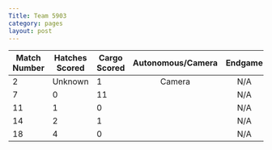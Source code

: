 ```yaml
---
Title: Team 5903
category: pages
layout: post
---
```

Match Number|Hatches Scored|Cargo Scored|Autonomous/Camera|Endgame |Notable Features|
------------|--------------|------------|:---------------:|:------:|----------------|
2           |Unknown       |1           |Camera           |N/A     |Slow            |
7           |0             |11          |                 |N/A     |Slow            |
11          |1             |0           |                 |N/A     |                |
14          |2             |1           |                 |N/A     |                |
18          |4             |0           |                 |N/A     |                |